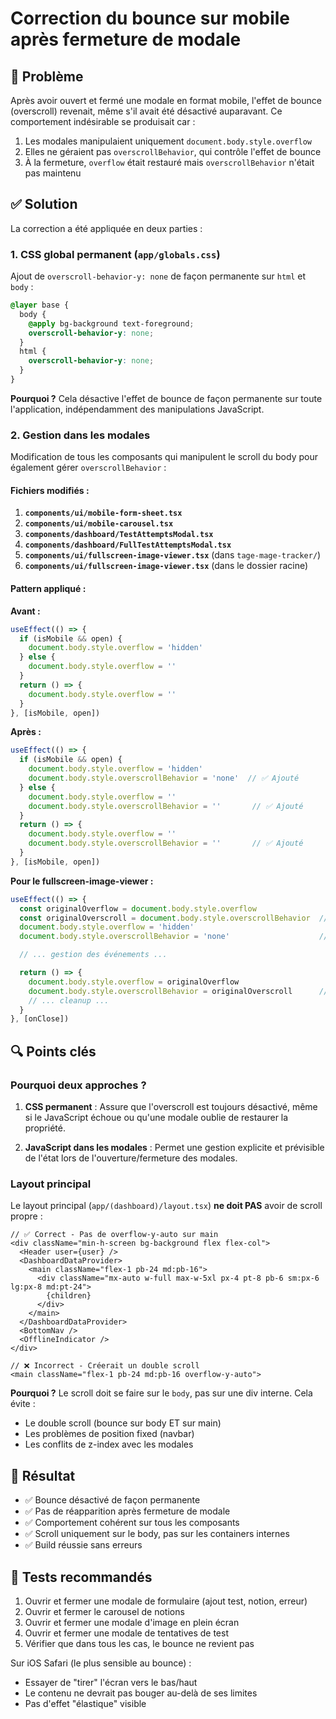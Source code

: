 # Correction du bounce sur mobile après fermeture de modale

## 🐛 Problème

Après avoir ouvert et fermé une modale en format mobile, l'effet de bounce (overscroll) revenait, même s'il avait été désactivé auparavant. Ce comportement indésirable se produisait car :

1. Les modales manipulaient uniquement `document.body.style.overflow`
2. Elles ne géraient pas `overscrollBehavior`, qui contrôle l'effet de bounce
3. À la fermeture, `overflow` était restauré mais `overscrollBehavior` n'était pas maintenu

## ✅ Solution

La correction a été appliquée en deux parties :

### 1. CSS global permanent (`app/globals.css`)

Ajout de `overscroll-behavior-y: none` de façon permanente sur `html` et `body` :

```css
@layer base {
  body {
    @apply bg-background text-foreground;
    overscroll-behavior-y: none;
  }
  html {
    overscroll-behavior-y: none;
  }
}
```

**Pourquoi ?** Cela désactive l'effet de bounce de façon permanente sur toute l'application, indépendamment des manipulations JavaScript.

### 2. Gestion dans les modales

Modification de tous les composants qui manipulent le scroll du body pour également gérer `overscrollBehavior` :

#### Fichiers modifiés :

1. **`components/ui/mobile-form-sheet.tsx`**
2. **`components/ui/mobile-carousel.tsx`**
3. **`components/dashboard/TestAttemptsModal.tsx`**
4. **`components/dashboard/FullTestAttemptsModal.tsx`**
5. **`components/ui/fullscreen-image-viewer.tsx`** (dans `tage-mage-tracker/`)
6. **`components/ui/fullscreen-image-viewer.tsx`** (dans le dossier racine)

#### Pattern appliqué :

**Avant :**
```typescript
useEffect(() => {
  if (isMobile && open) {
    document.body.style.overflow = 'hidden'
  } else {
    document.body.style.overflow = ''
  }
  return () => {
    document.body.style.overflow = ''
  }
}, [isMobile, open])
```

**Après :**
```typescript
useEffect(() => {
  if (isMobile && open) {
    document.body.style.overflow = 'hidden'
    document.body.style.overscrollBehavior = 'none'  // ✅ Ajouté
  } else {
    document.body.style.overflow = ''
    document.body.style.overscrollBehavior = ''       // ✅ Ajouté
  }
  return () => {
    document.body.style.overflow = ''
    document.body.style.overscrollBehavior = ''       // ✅ Ajouté
  }
}, [isMobile, open])
```

**Pour le fullscreen-image-viewer :**
```typescript
useEffect(() => {
  const originalOverflow = document.body.style.overflow
  const originalOverscroll = document.body.style.overscrollBehavior  // ✅ Ajouté
  document.body.style.overflow = 'hidden'
  document.body.style.overscrollBehavior = 'none'                    // ✅ Ajouté

  // ... gestion des événements ...

  return () => {
    document.body.style.overflow = originalOverflow
    document.body.style.overscrollBehavior = originalOverscroll      // ✅ Ajouté
    // ... cleanup ...
  }
}, [onClose])
```

## 🔍 Points clés

### Pourquoi deux approches ?

1. **CSS permanent** : Assure que l'overscroll est toujours désactivé, même si le JavaScript échoue ou qu'une modale oublie de restaurer la propriété.

2. **JavaScript dans les modales** : Permet une gestion explicite et prévisible de l'état lors de l'ouverture/fermeture des modales.

### Layout principal

Le layout principal (`app/(dashboard)/layout.tsx`) **ne doit PAS** avoir de scroll propre :

```tsx
// ✅ Correct - Pas de overflow-y-auto sur main
<div className="min-h-screen bg-background flex flex-col">
  <Header user={user} />
  <DashboardDataProvider>
    <main className="flex-1 pb-24 md:pb-16">
      <div className="mx-auto w-full max-w-5xl px-4 pt-8 pb-6 sm:px-6 lg:px-8 md:pt-24">
        {children}
      </div>
    </main>
  </DashboardDataProvider>
  <BottomNav />
  <OfflineIndicator />
</div>

// ❌ Incorrect - Créerait un double scroll
<main className="flex-1 pb-24 md:pb-16 overflow-y-auto">
```

**Pourquoi ?** Le scroll doit se faire sur le `body`, pas sur une div interne. Cela évite :
- Le double scroll (bounce sur body ET sur main)
- Les problèmes de position fixed (navbar)
- Les conflits de z-index avec les modales

## 🎯 Résultat

- ✅ Bounce désactivé de façon permanente
- ✅ Pas de réapparition après fermeture de modale
- ✅ Comportement cohérent sur tous les composants
- ✅ Scroll uniquement sur le body, pas sur les containers internes
- ✅ Build réussie sans erreurs

## 🧪 Tests recommandés

1. Ouvrir et fermer une modale de formulaire (ajout test, notion, erreur)
2. Ouvrir et fermer le carousel de notions
3. Ouvrir et fermer une modale d'image en plein écran
4. Ouvrir et fermer une modale de tentatives de test
5. Vérifier que dans tous les cas, le bounce ne revient pas

Sur iOS Safari (le plus sensible au bounce) :
- Essayer de "tirer" l'écran vers le bas/haut
- Le contenu ne devrait pas bouger au-delà de ses limites
- Pas d'effet "élastique" visible

